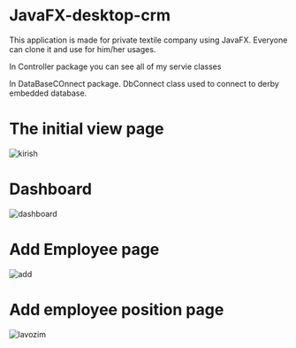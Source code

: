 # JavaFX-desktop-crm
This application is made for private textile company using JavaFX. Everyone can clone it and use for him/her usages.


 In Controller package you can see all of my servie classes

 In DataBaseCOnnect package. DbConnect class used to connect to derby embedded database.


# The initial view page

![kirish](https://user-images.githubusercontent.com/85536651/159625987-a402620e-78c7-4701-8906-b23785c60ae9.png)


# Dashboard

![dashboard](https://user-images.githubusercontent.com/85536651/159626301-9c676848-932d-4239-a996-224847a83161.png)



# Add Employee page

![add](https://user-images.githubusercontent.com/85536651/159626174-b2f0b60c-0b39-4d88-8d80-3e90b2b97b6a.png)


# Add employee position page


![lavozim](https://user-images.githubusercontent.com/85536651/159626407-a46c9c18-c969-4b21-85dd-387aef3c162a.png)
